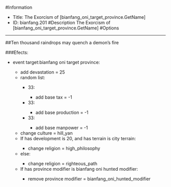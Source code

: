 #Information
 - Title: The Exorcism of [bianfang_oni_target_province.GetName]
 - ID: bianfang.201
#Description
The Exorcism of [bianfang_oni_target_province.GetName]
#Options

___
##Ten thousand raindrops may quench a demon’s fire

###Efects:<ul><li>event target:bianfang oni target province:</li><ul><li>add devastation = 25</li><li>random list:</li><ul><li>33:</li><ul><li>add base tax = -1</li></ul><li>33:</li><ul><li>add base production = -1</li></ul><li>33:</li><ul><li>add base manpower = -1</li></ul></ul><li>change culture = hill_yan</li><li>If has development is 20, and has terrain is city terrain:</li><ul><li>change religion = high_philosophy</li></ul><li>else:</li><ul><li>change religion = righteous_path</li></ul><li>If has province modifier is bianfang oni hunted modifier:</li><ul><li>remove province modifier = bianfang_oni_hunted_modifier</li></ul></ul></ul>
